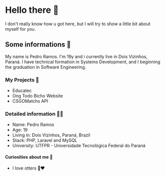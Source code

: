# Hello there 👋

I don't really know how u got here, but I will try to show a little bit about myself for you.

## Some informations 💬
My name is Pedro Ramos. I'm 19y and i currently live in Dois Vizinhos, Paraná.
I have technical formation in Systems Development, and I beginning the graduation in Software Engineering.




### My Projects 📝

- Educatec
- Ong Todo Bicho Website
- CSGOMatchs API




### Detailed information 🕵️‍♂️

- Name: Pedro Ramos
- Age: 19
- Living in: Dois Vizinhos, Paraná, Brazil
- Stack: PHP, Laravel and MySQL
- University: UTFPR - Universidade Tecnológica Federal do Paraná

#### Curiosities about me 🖖
- I love otters 🦦♥	

